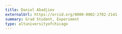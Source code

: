 ```yaml
---
title: Daniel Abadjiev
externalUrl: https://orcid.org/0000-0002-2702-2141
summary: Grad Student, Experiment
type: altuniversityofchicago
---
```

